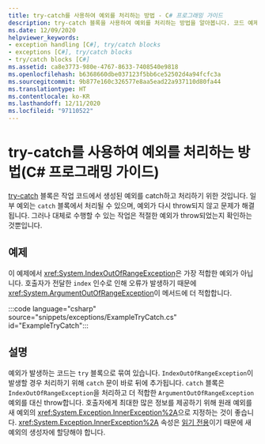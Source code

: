 ```yaml
---
title: try-catch를 사용하여 예외를 처리하는 방법 - C# 프로그래밍 가이드
description: try-catch 블록을 사용하여 예외를 처리하는 방법을 알아봅니다. 코드 예제를 살펴보고 사용 가능한 추가 리소스를 확인합니다.
ms.date: 12/09/2020
helpviewer_keywords:
- exception handling [C#], try/catch blocks
- exceptions [C#], try/catch blocks
- try/catch blocks [C#]
ms.assetid: ca8e3773-980e-4767-8633-7408540e9818
ms.openlocfilehash: b6368660dbe037123f5bb6ce52502d4a94fcfc3a
ms.sourcegitcommit: 9b877e160c326577e8aa5ead22a937110d80fa44
ms.translationtype: HT
ms.contentlocale: ko-KR
ms.lasthandoff: 12/11/2020
ms.locfileid: "97110522"
---
```

# <a name="how-to-handle-an-exception-using-trycatch-c-programming-guide"></a>try-catch를 사용하여 예외를 처리하는 방법(C# 프로그래밍 가이드)

[try-catch](../../language-reference/keywords/try-catch.md) 블록은 작업 코드에서 생성된 예외를 catch하고 처리하기 위한 것입니다. 일부 예외는 `catch` 블록에서 처리될 수 있으며, 예외가 다시 throw되지 않고 문제가 해결됩니다. 그러나 대체로 수행할 수 있는 작업은 적절한 예외가 throw되었는지 확인하는 것뿐입니다.

## <a name="example"></a>예제

이 예제에서 <xref:System.IndexOutOfRangeException>은 가장 적합한 예외가 아닙니다. 호출자가 전달한 `index` 인수로 인해 오류가 발생하기 때문에 <xref:System.ArgumentOutOfRangeException>이 메서드에 더 적합합니다.

:::code language="csharp" source="snippets/exceptions/ExampleTryCatch.cs" id="ExampleTryCatch":::

## <a name="comments"></a>설명

예외가 발생하는 코드는 `try` 블록으로 묶여 있습니다. `IndexOutOfRangeException`이 발생할 경우 처리하기 위해 `catch` 문이 바로 뒤에 추가됩니다. `catch` 블록은 `IndexOutOfRangeException`을 처리하고 더 적합한 `ArgumentOutOfRangeException` 예외를 대신 throw합니다. 호출자에게 최대한 많은 정보를 제공하기 위해 원래 예외를 새 예외의 <xref:System.Exception.InnerException%2A>으로 지정하는 것이 좋습니다. <xref:System.Exception.InnerException%2A> 속성은 [읽기 전용](../../properties.md#read-only)이기 때문에 새 예외의 생성자에 할당해야 합니다.
